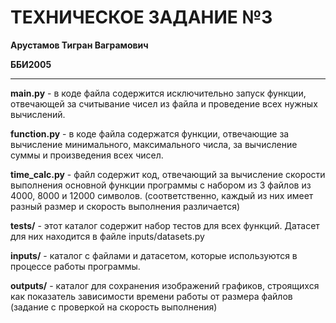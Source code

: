 # ТЕХНИЧЕСКОЕ ЗАДАНИЕ №3
**Арустамов Тигран Ваграмович**

**ББИ2005**

----------------------------

**main.py** - в коде файла содержится исключительно запуск функции, отвечающей за считывание чисел из файла и проведение всех нужных вычислений.

**function.py** - в коде файла содержатся функции, отвечающие за вычисление минимального, максимального числа, за вычисление суммы и произведения всех чисел.

**time_calc.py** - файл содержит код, отвечающий за вычисление скорости выполнения основной функции программы с набором из 3 файлов из 4000, 8000 и 12000 символов. (соответственно,
каждый из них имеет разный размер и скорость выполнения различается)

**tests/** - этот каталог содержит набор тестов для всех функций. Датасет для них находится в файле inputs/datasets.py

**inputs/** - каталог с файлами и датасетом, которые используются в процессе работы программы.

**outputs/** - каталог для сохранения изображений графиков, строящихся как показатель зависимости времени работы от размера файлов (задание с проверкой на скорость выполнения)
